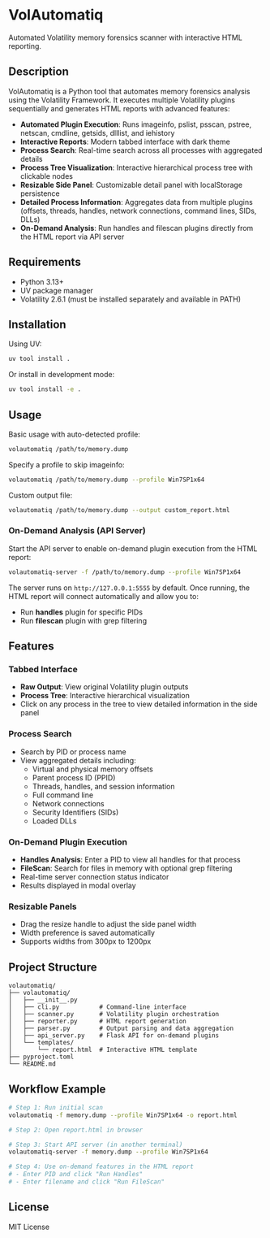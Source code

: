 # VolAutomatiq

Automated Volatility memory forensics scanner with interactive HTML reporting.

## Description

VolAutomatiq is a Python tool that automates memory forensics analysis using the Volatility Framework. It executes multiple Volatility plugins sequentially and generates HTML reports with advanced features:

- **Automated Plugin Execution**: Runs imageinfo, pslist, psscan, pstree, netscan, cmdline, getsids, dlllist, and iehistory
- **Interactive Reports**: Modern tabbed interface with dark theme
- **Process Search**: Real-time search across all processes with aggregated details
- **Process Tree Visualization**: Interactive hierarchical process tree with clickable nodes
- **Resizable Side Panel**: Customizable detail panel with localStorage persistence
- **Detailed Process Information**: Aggregates data from multiple plugins (offsets, threads, handles, network connections, command lines, SIDs, DLLs)
- **On-Demand Analysis**: Run handles and filescan plugins directly from the HTML report via API server

## Requirements

- Python 3.13+
- UV package manager
- Volatility 2.6.1 (must be installed separately and available in PATH)

## Installation

Using UV:

```bash
uv tool install .
```

Or install in development mode:

```bash
uv tool install -e .
```

## Usage

Basic usage with auto-detected profile:

```bash
volautomatiq /path/to/memory.dump
```

Specify a profile to skip imageinfo:

```bash
volautomatiq /path/to/memory.dump --profile Win7SP1x64
```

Custom output file:

```bash
volautomatiq /path/to/memory.dump --output custom_report.html
```

### On-Demand Analysis (API Server)

Start the API server to enable on-demand plugin execution from the HTML report:

```bash
volautomatiq-server -f /path/to/memory.dump --profile Win7SP1x64
```

The server runs on `http://127.0.0.1:5555` by default. Once running, the HTML report will connect automatically and allow you to:
- Run **handles** plugin for specific PIDs
- Run **filescan** plugin with grep filtering

## Features

### Tabbed Interface
- **Raw Output**: View original Volatility plugin outputs
- **Process Tree**: Interactive hierarchical visualization
- Click on any process in the tree to view detailed information in the side panel

### Process Search
- Search by PID or process name
- View aggregated details including:
  - Virtual and physical memory offsets
  - Parent process ID (PPID)
  - Threads, handles, and session information
  - Full command line
  - Network connections
  - Security Identifiers (SIDs)
  - Loaded DLLs

### On-Demand Plugin Execution
- **Handles Analysis**: Enter a PID to view all handles for that process
- **FileScan**: Search for files in memory with optional grep filtering
- Real-time server connection status indicator
- Results displayed in modal overlay

### Resizable Panels
- Drag the resize handle to adjust the side panel width
- Width preference is saved automatically
- Supports widths from 300px to 1200px

## Project Structure

```
volautomatiq/
├── volautomatiq/
│   ├── __init__.py
│   ├── cli.py           # Command-line interface
│   ├── scanner.py       # Volatility plugin orchestration
│   ├── reporter.py      # HTML report generation
│   ├── parser.py        # Output parsing and data aggregation
│   ├── api_server.py    # Flask API for on-demand plugins
│   └── templates/
│       └── report.html  # Interactive HTML template
├── pyproject.toml
└── README.md
```

## Workflow Example

```bash
# Step 1: Run initial scan
volautomatiq -f memory.dump --profile Win7SP1x64 -o report.html

# Step 2: Open report.html in browser

# Step 3: Start API server (in another terminal)
volautomatiq-server -f memory.dump --profile Win7SP1x64

# Step 4: Use on-demand features in the HTML report
# - Enter PID and click "Run Handles"
# - Enter filename and click "Run FileScan"
```

## License

MIT License
